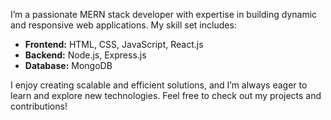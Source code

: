 
I’m a passionate MERN stack developer with expertise in building dynamic and responsive web applications. My skill set includes:

- **Frontend:** HTML, CSS, JavaScript, React.js
- **Backend:** Node.js, Express.js
- **Database:** MongoDB

I enjoy creating scalable and efficient solutions, and I’m always eager to learn and explore new technologies. Feel free to check out my projects and contributions!
